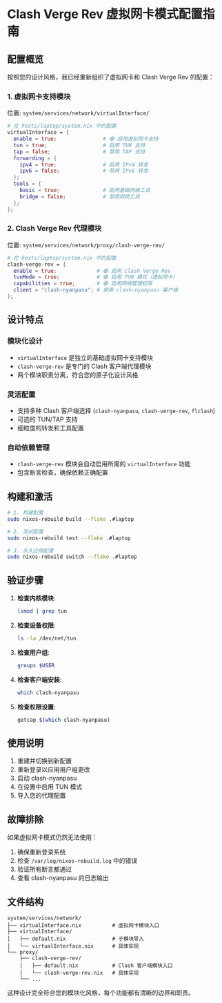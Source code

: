 # Clash Verge Rev 虚拟网卡模式配置指南

## 配置概览

按照您的设计风格，我已经重新组织了虚拟网卡和 Clash Verge Rev 的配置：

### 1. 虚拟网卡支持模块
位置: `system/services/network/virtualInterface/`

```nix
# 在 hosts/laptop/system.nix 中的配置
virtualInterface = {
  enable = true;               # 🟢 启用虚拟网卡支持
  tun = true;                  # 启用 TUN 支持
  tap = false;                 # 禁用 TAP 支持
  forwarding = {
    ipv4 = true;               # 启用 IPv4 转发
    ipv6 = false;              # 禁用 IPv6 转发
  };
  tools = {
    basic = true;              # 启用基础网络工具
    bridge = false;            # 禁用网桥工具
  };
};
```

### 2. Clash Verge Rev 代理模块
位置: `system/services/network/proxy/clash-verge-rev/`

```nix
# 在 hosts/laptop/system.nix 中的配置
clash-verge-rev = {
  enable = true;             # 🟢 启用 Clash Verge Rev
  tunMode = true;            # 🟢 启用 TUN 模式（虚拟网卡）
  capabilities = true;       # 🟢 启用网络管理权限
  client = "clash-nyanpasu"; # 使用 clash-nyanpasu 客户端
};
```

## 设计特点

### 模块化设计
- `virtualInterface` 是独立的基础虚拟网卡支持模块
- `clash-verge-rev` 是专门的 Clash 客户端代理模块
- 两个模块职责分离，符合您的原子化设计风格

### 灵活配置
- 支持多种 Clash 客户端选择 (`clash-nyanpasu`, `clash-verge-rev`, `flclash`)
- 可选的 TUN/TAP 支持
- 细粒度的转发和工具配置

### 自动依赖管理
- `clash-verge-rev` 模块会自动启用所需的 `virtualInterface` 功能
- 包含断言检查，确保依赖正确配置

## 构建和激活

```bash
# 1. 构建配置
sudo nixos-rebuild build --flake .#laptop

# 2. 测试配置
sudo nixos-rebuild test --flake .#laptop

# 3. 永久应用配置
sudo nixos-rebuild switch --flake .#laptop
```

## 验证步骤

1. **检查内核模块**:
   ```bash
   lsmod | grep tun
   ```

2. **检查设备权限**:
   ```bash
   ls -la /dev/net/tun
   ```

3. **检查用户组**:
   ```bash
   groups $USER
   ```

4. **检查客户端安装**:
   ```bash
   which clash-nyanpasu
   ```

5. **检查权限设置**:
   ```bash
   getcap $(which clash-nyanpasu)
   ```

## 使用说明

1. 重建并切换到新配置
2. 重新登录以应用用户组更改
3. 启动 clash-nyanpasu
4. 在设置中启用 TUN 模式
5. 导入您的代理配置

## 故障排除

如果虚拟网卡模式仍然无法使用：

1. 确保重新登录系统
2. 检查 `/var/log/nixos-rebuild.log` 中的错误
3. 验证所有断言都通过
4. 查看 clash-nyanpasu 的日志输出

## 文件结构

```
system/services/network/
├── virtualInterface.nix          # 虚拟网卡模块入口
├── virtualInterface/
│   ├── default.nix               # 子模块导入
│   └── virtualInterface.nix      # 具体实现
└── proxy/
    ├── clash-verge-rev/
    │   ├── default.nix           # Clash 客户端模块入口
    │   └── clash-verge-rev.nix   # 具体实现
    └── ...
```

这种设计完全符合您的模块化风格，每个功能都有清晰的边界和职责。
